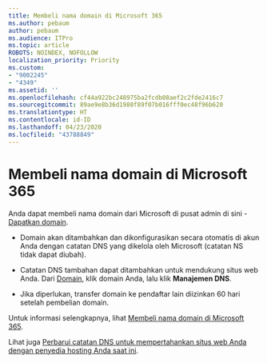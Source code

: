 ```yaml
---
title: Membeli nama domain di Microsoft 365
ms.author: pebaum
author: pebaum
ms.audience: ITPro
ms.topic: article
ROBOTS: NOINDEX, NOFOLLOW
localization_priority: Priority
ms.custom:
- "9002245"
- "4349"
ms.assetid: ''
ms.openlocfilehash: cf44a922bc248975ba2fcdb08aef2c2fde2416c7
ms.sourcegitcommit: 89ae9e8b36d1980f89f07b016fff0ec48f96b620
ms.translationtype: HT
ms.contentlocale: id-ID
ms.lasthandoff: 04/23/2020
ms.locfileid: "43788849"
---
```

# <a name="buy-a-domain-name-in-microsoft-365"></a>Membeli nama domain di Microsoft 365

Anda dapat membeli nama domain dari Microsoft di pusat admin di sini - [Dapatkan domain](https://admin.microsoft.com/Domains/Buy).

- Domain akan ditambahkan dan dikonfigurasikan secara otomatis di akun Anda dengan catatan DNS yang dikelola oleh Microsoft (catatan NS tidak dapat diubah).

- Catatan DNS tambahan dapat ditambahkan untuk mendukung situs web Anda.  Dari [Domain](https://admin.microsoft.com/AdminPortal/Home#/Domains), klik domain Anda, lalu klik **Manajemen DNS**.

- Jika diperlukan, transfer domain ke pendaftar lain diizinkan 60 hari setelah pembelian domain.

Untuk informasi selengkapnya, lihat [Membeli nama domain di Microsoft 365](https://docs.microsoft.com/microsoft-365/admin/get-help-with-domains/buy-a-domain-name?view=o365-worldwide).

Lihat juga [Perbarui catatan DNS untuk mempertahankan situs web Anda dengan penyedia hosting Anda saat ini](https://docs.microsoft.com/alchemyinsights/update-dns-records-to-keep-your-website-with-your-current-hosting-provider-0).
